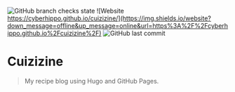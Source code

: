 ![GitHub branch checks state](https://img.shields.io/github/checks-status/cyberhippo/cuizizine/main)
![Website https://cyberhippo.github.io/cuizizine/](https://img.shields.io/website?down_message=offline&up_message=online&url=https%3A%2F%2Fcyberhippo.github.io%2Fcuizizine%2F)
![GitHub last commit](https://img.shields.io/github/last-commit/cyberhippo/cuizizine)


# Cuizizine

> My recipe blog using Hugo and GitHub Pages. 
